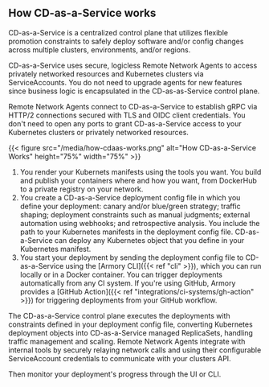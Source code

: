 ## How CD-as-a-Service works

CD-as-a-Service is a centralized control plane that utilizes flexible promotion constraints to safely deploy software and/or config changes across multiple clusters, environments, and/or regions. 

CD-as-a-Service uses secure, logicless Remote Network Agents to access privately networked resources and Kubernetes clusters via ServiceAccounts. You do not need to upgrade agents for new features since business logic is encapsulated in the CD-as-as-Service control plane.

Remote Network Agents connect to CD-as-a-Service to establish gRPC via HTTP/2 connections secured with TLS and OIDC client credentials. You don't need to open any ports to grant CD-as-a-Service access to your Kubernetes clusters or privately networked resources.

{{< figure src="/media/how-cdaas-works.png" alt="How CD-as-a-Service Works" height="75%" width="75%" >}}

1. You render your Kubernets manifests using the tools you want. You build and publish your containers where and how you want, from DockerHub to a private registry on your network.
2. You create a CD-as-a-Service deployment config file in which you define your deployment: canary and/or blue/green strategy; traffic shaping; deployment constraints such as manual judgments; external automation using webhooks; and retrospective analysis. You include the path to your Kubernetes manifests in the deployment config file. CD-as-a-Service can deploy any Kubernetes object that you define in your Kubernetes manifest.
3. You start your deployment by sending the deployment config file to CD-as-a-Service using the [Armory CLI]({{< ref "cli" >}}), which you can run locally or in a Docker container. You can trigger deployments automatically from any CI system. If you're using GitHub, Armory provides a [GitHub Action]({{< ref "integrations/ci-systems/gh-action" >}}) for triggering deployments from your GitHub workflow.

The CD-as-a-Service control plane executes the deployments with constraints defined in your deployment config file, converting Kubernetes deployment objects into CD-as-a-Service managed ReplicaSets, handling traffic management and scaling. Remote Network Agents integrate with internal tools by securely relaying network calls and using their configurable ServiceAccount credentials to communicate with your clusters API.

Then monitor your deployment's progress through the UI or CLI.
